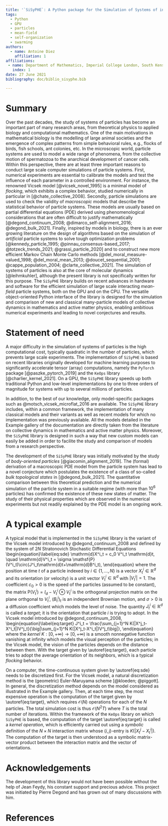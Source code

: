 ```yaml
---
title: '`SiSyPHE`: A Python package for the Simulation of Systems of interacting mean-field Particles with High Efficiency'
tags:
  - Python
  - GPU
  - particles
  - mean-field
  - self-organization
  - swarming
authors:
  - name: Antoine Diez
    affiliation: 1
affiliations:
 - name: Department of Mathematics, Imperial College London, South Kensington Campus, London, SW7 2AZ, UK
   index: 1
date: 27 June 2021
bibliography: doc/biblio_sisyphe.bib

---
```


# Summary

Over the past decades, the study of systems of particles has become an important 
part of many research areas, from theoretical physics to applied biology and 
computational mathematics. One of the main motivations in mathematical biology is the modelling of large
animal societies and the emergence of complex patterns from simple behavioral rules, e.g., flocks of birds, fish schools, ant colonies, etc. In the microscopic
world, particle systems are used to model a wide range of phenomena, 
from the collective motion of spermatozoa to the anarchical development of 
cancer cells. Within this perspective, there are at least three important reasons to conduct large scale computer simulations of particle systems. First, numerical experiments are essential to 
calibrate the models and test the influence of each parameter in a controlled 
environment. For instance, the renowned Vicsek model [@vicsek_novel_1995]
is a minimal model of *flocking*, which exhibits a complex behavior, studied numerically in particular in [@chate_collective_2008]. Secondly, particle simulations are used to check the validity of *macroscopic* models that describe the statistical behavior of particle systems.
These models are usually based on partial differential equations (PDE) derived 
using phenomenological considerations that are often difficult to justify 
mathematically [@degond_continuum_2008; @dimarco_self-alignment_2016; @degond_bulk_2021]. Finally, inspired by models in biology, there is an ever growing
literature on the design of algorithms based on the simulation of *artificial*
particle systems to solve tough optimization problems [@kennedy_particle_1995; @pinnau_consensus-based_2017; @totzeck_trends_2021; @grassi_particle_2020] and to construct new more efficient Markov Chain Monte Carlo methods [@del_moral_measure-valued_1998; @del_moral_mean_2013; @doucet_sequential_2001; @cappe_population_2004; @clarte_collective_2021]. The simulation of systems of particles is also at the core of molecular dynamics [@leihmkuhler], although the present library is not specifically written for this purpose. The `SiSyPHE` library builds on recent advances in hardware and software 
for the efficient simulation of large scale interacting *mean-field* particle systems, 
both on the GPU and on the CPU. The versatile object-oriented Python interface of the library is designed for the simulation and comparison of new and classical many-particle models of collective dynamics in mathematics and active matter physics, enabling ambitious numerical experiments and leading to novel conjectures and results.

# Statement of need

A major difficulty in the simulation of systems of particles is the high computational cost, typically quadratic in the number of particles, which prevents large scale experiments. The implementation of `SiSyPHE` is based on recent libraries 
originally developed for machine learning purposes to significantly accelerate 
tensor (array) computations, namely the `PyTorch` package [@paszke_pytorch_2019] and the `KeOps` library [@charlier_kernel_2021]. On a GPU, the `SiSyPHE` library speeds up both traditional Python and low-level implementations by one to three orders 
of magnitude for systems with up to several millions of particles. 

In addition, to the best of our knowledge, only model-specific packages such as @motsch_vicsek_microflat_2016 are available. The `SiSyPHE` library includes, within a common framework, the implementation of many classical models and their variants as well as recent models for which no implementation was previously available. All the models detailed in the Example gallery of the documentation are directly taken from the literature on collective dynamics in mathematics and active matter physics. Moreover, the `SiSyPHE` library is designed in such a way that new custom models can easily be added in order to facilite the study and comparison of models from a research perspective. 

The development of the `SiSyPHE` library was initially motivated by the study of *body-oriented particles* [@giacomin_alignment_2019]. 
The (formal) derivation of a macroscopic PDE model from the particle system has lead to a novel conjecture 
which postulates the existence of a class of so-called *bulk topological states* in [@degond_bulk_2021]. The quantitative comparison
between this theoretical prediction and the numerical simulation of the particle system in a suitable regime (with more than
$10^6$ particles) has confirmed the existence of these new states of matter. The study of their physical properties
which are observed in the numerical experiments but not readily explained by the PDE model is an ongoing work.

# A typical example

A typical model that is implemented in the `SiSyPHE` library is the variant of the Vicsek model
introduced by @degond_continuum_2008 and defined by the system of $2N$ Stratonovich Stochastic Differential Equations
\begin{equation}\label{eq:sde}
\mathrm{d}X^i_t = c_0 V^i_t \mathrm{d}t, \quad \mathrm{d}V^i_t = \sigma \mathsf{P}(V^i_t)\circ(J^i_t\mathrm{d}t+\mathrm{d}B^i_t),
\end{equation}
where the position at time $t$ of a particle indexed by $i\in\{1,\ldots,N\}$ is a vector $X^i_t\in\mathbb{R}^d$ and its orientation (or velocity) is a unit vector $V^i_t\in\mathbb{R}^d$ with $|V^i_t|=1$. The coefficient $c_0>0$ is the speed
of the particles (assumed to be constant), the matrix $\mathsf{P}(V^i_t)= I_d - V^i_t\otimes V^i_t$ is the orthogonal projection matrix on the plane orthgonal to $V^i_t$, $(B^i_t)^{}_t$ is an independent Brownian motion, and $\sigma>0$ is a diffusion coefficient which models the level of noise. 
The quantity $J^i_t\in\mathbb{R}^d$ is called a *target*; it is the orientation that particle $i$ is trying to adopt. 
In the Vicsek model introduced by @degond_continuum_2008, 
\begin{equation}\label{eq:target}
J^i_t = \frac{\sum_{j=1}^N K(|X^j_t-X^i_t|)V^j_t}{\big|\sum_{j=1}^N K(|X^j_t-X^i_t|)V^j_t\big|}, 
\end{equation}
where the *kernel* $K:[0,+\infty)\to[0,+\infty)$ is a smooth nonnegative
function vanishing at infinity which models the visual perception of the particles; 
in the Vicsek model, the vision of the particles depends on the distance between them. 
With the target given by \autoref{eq:target}, each particle tries to adopt the average orientation of its neighbors, which is a typical *flocking* behavior. 

On a computer, the time-continuous system given by \autoref{eq:sde} needs to be discretized first. For the Vicsek model, a natural discretization method is the (geometric) Euler-Maruyama scheme [@kloeden; @piggott]. In general, the discretization method depends on the model considered as illustrated in the Example gallery. Then, at each time step, 
the most expensive operation is the computation of the target given by \autoref{eq:target}, which requires $\mathcal{O}(N)$
operations for each of the $N$ particles. The total simulation cost is thus $\mathcal{O}(N^2T)$ where $T$ is the
total number of iterations. Within the framework of the `KeOps` library on which `SiSyPHE` is based, 
the computation of the target \autoref{eq:target} is called a *kernel operation*, which is efficiently carried out
using a *symbolic* definition of the $N\times N$ interaction matrix whose $(i,j)$-entry is $K(|X^j_t-X^i_t|)$. The computation of the target is then understood as a symbolic matrix-vector product between the interaction matrix and the vector of orientations.  


# Acknowledgements

The development of this library would not have been possible without the help of Jean Feydy, 
his constant support and precious advice. This project was initiated by Pierre Degond and 
has grown out of many discussions with him.

# References
